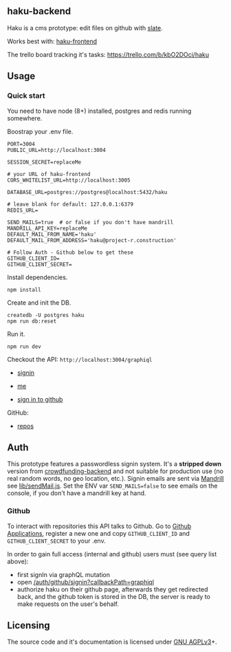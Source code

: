 haku-backend
------------

Haku is a cms prototype: edit files on github with [slate](https://github.com/ianstormtaylor/slate).

Works best with: [haku-frontend](https://github.com/orbiting/haku-frontend)

The trello board tracking it's tasks: https://trello.com/b/kbO2DOci/haku


## Usage

### Quick start
You need to have node (8+) installed, postgres and redis running somewhere.

Boostrap your .env file.
```
PORT=3004
PUBLIC_URL=http://localhost:3004

SESSION_SECRET=replaceMe

# your URL of haku-frontend
CORS_WHITELIST_URL=http://localhost:3005

DATABASE_URL=postgres://postgres@localhost:5432/haku

# leave blank for default: 127.0.0.1:6379
REDIS_URL=

SEND_MAILS=true  # or false if you don't have mandrill
MANDRILL_API_KEY=replaceMe
DEFAULT_MAIL_FROM_NAME='haku'
DEFAULT_MAIL_FROM_ADDRESS='haku@project-r.construction'

# Follow Auth - Github below to get these
GITHUB_CLIENT_ID=
GITHUB_CLIENT_SECRET=
```

Install dependencies.
```
npm install
```

Create and init the DB.
```
createdb -U postgres haku
npm run db:reset
```

Run it.
```
npm run dev
```

Checkout the API: `http://localhost:3004/graphiql`
- [signin](http://localhost:3004/graphiql?query=mutation%20%7BsignIn(email%3A%20%22patrick.recher%40project-r.construction%22)%20%7B%0A%20%20phrase%0A%7D%7D)
- [me](http://localhost:3004/graphiql?query=query%20%7Bme%20%7B%0A%20%20id%0A%20%20email%0A%7D%7D)

- [sign in to github](http://localhost:3004/auth/github/signin?callbackPath=graphiql)

GitHub:
- [repos](http://localhost:3004/github/graphiql?query=query%20repositories(%24organization%3A%20String!)%20%7B%0A%20%20viewer%20%7B%0A%20%20%20%20organization(login%3A%20%24organization)%20%7B%0A%20%20%20%20%20%20repositories(first%3A%20100)%20%7B%0A%20%20%20%20%20%20%20%20nodes%20%7B%0A%20%20%20%20%20%20%20%20%20%20name%0A%20%20%20%20%20%20%20%20%7D%0A%20%20%20%20%20%20%7D%0A%20%20%20%20%7D%0A%20%20%7D%0A%7D%0A&operationName=repositories&variables=%7B%22organization%22%3A%20%22orbiting%22%7D)


## Auth
This prototype features a passwordless signin system. It's a **stripped down** version from [crowdfunding-backend](https://github.com/orbiting/crowdfunding-backend) and not suitable for production use (no real random words, no geo location, etc.). Signin emails are sent via [Mandrill](https://mandrillapp.com) see [lib/sendMail.js](lib/sendMail.js). Set the ENV var `SEND_MAILS=false` to see emails on the console, if you don't have a mandrill key at hand.

### Github
To interact with repositories this API talks to Github.
Go to [Github Applications](https://github.com/settings/applications/new), register a new one and copy `GITHUB_CLIENT_ID` and `GITHUB_CLIENT_SECRET` to your .env.

In order to gain full access (internal and github) users must (see query list above):
- first signIn via graphQL mutation
- open [/auth/github/signin?callbackPath=graphiql](http://localhost:3004/auth/github/signin?callbackPath=graphiql)
- authorize haku on their github page, afterwards they get redirected back, and the github token is stored in the DB, the server is ready to make requests on the user's behalf.


## Licensing
The source code and it's documentation is licensed under [GNU AGPLv3](LICENSE)+.
